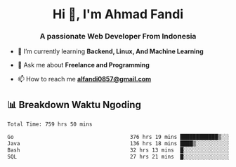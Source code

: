 <h1 align="center">Hi 👋, I'm Ahmad Fandi</h1>
<h3 align="center">A passionate Web Developer From Indonesia</h3>

- 🌱 I’m currently learning **Backend, Linux, And Machine Learning**

- 💬 Ask me about **Freelance and Programming**

- 📫 How to reach me **<alfandi0857@gmail.com>**


## 📊 Breakdown Waktu Ngoding

<!--START_SECTION:waka-->

```txt
Total Time: 759 hrs 50 mins

Go                                     376 hrs 19 mins ████████████▒░░░░░░░░░░░░   49.12 %
Java                                   136 hrs 18 mins ████▒░░░░░░░░░░░░░░░░░░░░   17.79 %
Bash                                   32 hrs 13 mins  █░░░░░░░░░░░░░░░░░░░░░░░░   04.21 %
SQL                                    27 hrs 21 mins  █░░░░░░░░░░░░░░░░░░░░░░░░   03.57 %
```

<!--END_SECTION:waka-->

